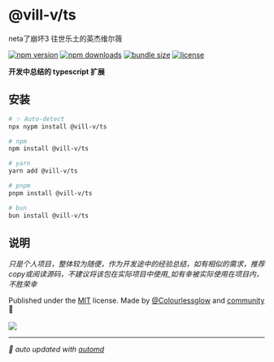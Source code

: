 # @vill-v/ts
neta了崩坏3 往世乐土的英杰维尔薇

<!-- automd:badges color="orange" license licenseBranch  bundlephobia packagephobia -->

[![npm version](https://img.shields.io/npm/v/@vill-v/ts?color=orange)](https://npmjs.com/package/@vill-v/ts)
[![npm downloads](https://img.shields.io/npm/dm/@vill-v/ts?color=orange)](https://npmjs.com/package/@vill-v/ts)
[![bundle size](https://img.shields.io/bundlephobia/minzip/@vill-v/ts?color=orange)](https://bundlephobia.com/package/@vill-v/ts)
[![license](https://img.shields.io/github/license/vill-v-kit/vill-v?color=orange)](https://github.com/vill-v-kit/vill-v/blob/true/LICENSE)

<!-- /automd -->

**开发中总结的 typescript 扩展**

## 安装
<!-- automd:pm-install -->

```sh
# ✨ Auto-detect
npx nypm install @vill-v/ts

# npm
npm install @vill-v/ts

# yarn
yarn add @vill-v/ts

# pnpm
pnpm install @vill-v/ts

# bun
bun install @vill-v/ts
```

<!-- /automd -->

## 说明

_只是个人项目，整体较为随便，作为开发途中的经验总结，如有相似的需求，推荐copy或阅读源码，不建议将该包在实际项目中使用_如有幸被实际使用在项目内，不胜荣幸_

<!-- automd:contributors author="Colourlessglow" license="MIT" -->

Published under the [MIT](https://github.com/vill-v-kit/vill-v/blob/main/LICENSE) license.
Made by [@Colourlessglow](https://github.com/Colourlessglow) and [community](https://github.com/vill-v-kit/vill-v/graphs/contributors) 💛
<br><br>
<a href="https://github.com/vill-v-kit/vill-v/graphs/contributors">
<img src="https://contrib.rocks/image?repo=vill-v-kit/vill-v" />
</a>

<!-- /automd -->

<!-- automd:with-automd -->

---

_🤖 auto updated with [automd](https://automd.unjs.io)_

<!-- /automd -->
